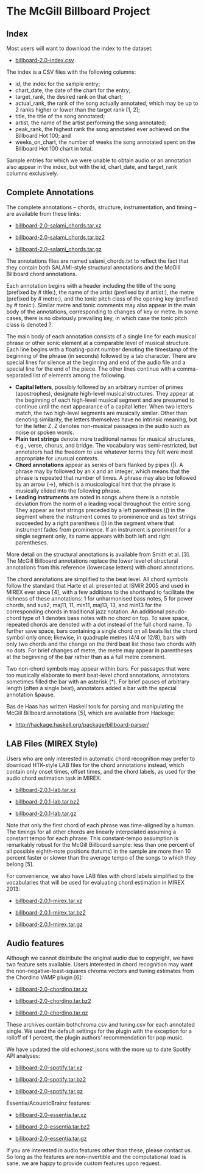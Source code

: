 # The McGill Billboard Project

## Index
Most users will want to download the index to the dataset:

* [billboard-2.0-index.csv](https://github.com/boomerr1/The-McGill-Billboard-Project/blob/master/billboard-2.0-index.csv)

The index is a CSV files with the following columns:

* id, the index for the sample entry;
* chart_date, the date of the chart for the entry;
* target_rank, the desired rank on that chart;
* actual_rank, the rank of the song actually annotated, which may be up to 2 ranks higher or lower than the target rank [1, 2];
* title, the title of the song annotated;
* artist, the name of the artist performing the song annotated;
* peak_rank, the highest rank the song annotated ever achieved on the Billboard Hot 100; and
* weeks_on_chart, the number of weeks the song annotated spent on the Billboard Hot 100 chart in total.

Sample entries for which we were unable to obtain audio or an annotation also appear in the index, but with the id, chart_date, and target_rank columns exclusively.

## Complete Annotations
The complete annotations – chords, structure, instrumentation, and timing – are available from these links:

* [billboard-2.0-salami_chords.tar.xz](https://github.com/boomerr1/The-McGill-Billboard-Project/blob/master/billboard-2.0-salami_chords.tar.xz)

* [billboard-2.0-salami_chords.tar.bz2](https://github.com/boomerr1/The-McGill-Billboard-Project/blob/master/billboard-2.0-salami_chords.tar.bz2)

* [billboard-2.0-salami_chords.tar.gz](https://github.com/boomerr1/The-McGill-Billboard-Project/blob/master/billboard-2.0-salami_chords.tar.gz)

The annotations files are named salami_chords.txt to reflect the fact that they contain both SALAMI-style structural annotations and the McGill Billboard chord annotations.

Each annotation begins with a header including the title of the song (prefixed by # title:), the name of the artist (prefixed by # artist:), the metre (prefixed by # metre:), and the tonic pitch class of the opening key (prefixed by # tonic:). Similar metre and tonic comments may also appear in the main body of the annotations, corresponding to changes of key or metre. In some cases, there is no obviously prevailing key, in which case the tonic pitch class is denoted ?.

The main body of each annotation consists of a single line for each musical phrase or other sonic element at a comparable level of musical structure. Each line begins with a floating-point number denoting the timestamp of the beginning of the phrase (in seconds) followed by a tab character. There are special lines for silence at the beginning and end of the audio file and a special line for the end of the piece. The other lines continue with a comma-separated list of elements among the following.

* __Capital letters__, possibly followed by an arbitrary number of primes (apostrophes), designate high-level musical structures. They appear at the beginning of each high-level musical segment and are presumed to continue until the next appearance of a capital letter. When two letters match, the two high-level segments are musically similar. Other than denoting similarity, the letters themselves have no intrinsic meaning, but for the letter Z. Z denotes non-musical passages in the audio such as noise or spoken words.
* __Plain text strings__ denote more traditional names for musical structures, e.g., verse, chorus, and bridge. The vocabulary was semi-restricted, but annotators had the freedom to use whatever terms they felt were most appropriate for unusual contexts.
* __Chord annotations__ appear as series of bars flanked by pipes (|). A phrase may by followed by an x and an integer, which means that the phrase is repeated that number of times. A phrase may also be followed by an arrow (->), which is a musicological hint that the phrase is musically elided into the following phrase.
* __Leading instruments__ are noted in songs where there is a notable deviation from the norm of a leading vocal throughout the entire song. They appear as text strings preceded by a left parenthesis (() in the segment where the instrument comes to prominence and as text strings succeeded by a right parenthesis ()) in the segment where that instrument fades from prominence. If an instrument is prominent for a single segment only, its name appears with both left and right parentheses.

More detail on the structural annotations is available from Smith et al. [3]. The McGill Billboard annotations replace the lower level of structural annotations from this reference (lowercase letters) with chord annotations.

The chord annotations are simplified to the beat level. All chord symbols follow the standard that Harte et al. presented at ISMIR 2005 and used in MIREX ever since [4], with a few additions to the shorthand to facilitate the richness of these annotations: 1 for unharmonised bass notes, 5 for power chords, and sus2, maj11, 11, min11, maj13, 13, and min13 for the corresponding chords in traditional jazz notation. An additional pseudo-chord type of 1 denotes bass notes with no chord on top. To save space, repeated chords are denoted with a dot instead of the full chord name. To further save space, bars containing a single chord on all beats list the chord symbol only once; likewise, in quadruple metres (4/4 or 12/8), bars with only two chords and the change on the third beat list those two chords with no dots. For brief changes of metre, the metre may appear in parentheses at the beginning of the bar rather than as a full metre comment.

Two non-chord symbols may appear within bars. For passages that were too musically elaborate to merit beat-level chord annotations, annotators sometimes filled the bar with an asterisk (\*). For brief pauses of arbitrary length (often a single beat), annotators added a bar with the special annotation &pause.

Bas de Haas has written Haskell tools for parsing and manipulating the McGill Billboard annotations [5], which are available from Hackage:

* http://hackage.haskell.org/package/billboard-parser/


## LAB Files (MIREX Style)
Users who are only interested in automatic chord recognition may prefer to download HTK-style LAB files for the chord annotations instead, which contain only onset times, offset times, and the chord labels, as used for the audio chord estimation task in MIREX:

* [billboard-2.0.1-lab.tar.xz](https://github.com/boomerr1/The-McGill-Billboard-Project/blob/master/billboard-2.0.1-lab.tar.xz)

* [billboard-2.0.1-lab.tar.bz2](https://github.com/boomerr1/The-McGill-Billboard-Project/blob/master/billboard-2.0.1-lab.tar.bz2)

* [billboard-2.0.1-lab.tar.gz](https://github.com/boomerr1/The-McGill-Billboard-Project/blob/master/billboard-2.0.1-lab.tar.gz)

Note that only the first chord of each phrase was time-aligned by a human. The timings for all other chords are linearly interpolated assuming a constant tempo for each phrase. This constant-tempo assumption is remarkably robust for the McGill Billboard sample: less than one percent of all possible eighth-note positions (tatums) in the sample are more then 10 percent faster or slower than the average tempo of the songs to which they belong [5].

For convenience, we also have LAB files with chord labels simplified to the vocabularies that will be used for evaluating chord estimation in MIREX 2013:

* [billboard-2.0.1-mirex.tar.xz](https://github.com/boomerr1/The-McGill-Billboard-Project/blob/master/billboard-2.0.1-mirex.tar.xz)

* [billboard-2.0.1-mirex.tar.bz2](https://github.com/boomerr1/The-McGill-Billboard-Project/blob/master/billboard-2.0.1-mirex.tar.bz2)

* [billboard-2.0.1-mirex.tar.gz](https://github.com/boomerr1/The-McGill-Billboard-Project/blob/master/billboard-2.0.1-mirex.tar.gz)

## Audio features
Although we cannot distribute the original audio due to copyright, we have two feature sets available. Users interested in chord recognition may want the non-negative-least-squares chroma vectors and tuning estimates from the Chordino VAMP plugin [6]:

* [billboard-2.0-chordino.tar.xz](https://github.com/boomerr1/The-McGill-Billboard-Project/blob/master/billboard-2.0-chordino.tar.xz)

* [billboard-2.0-chordino.tar.bz2](https://github.com/boomerr1/The-McGill-Billboard-Project/blob/master/billboard-2.0-chordino.tar.bz2)

* [billboard-2.0-chordino.tar.gz](https://github.com/boomerr1/The-McGill-Billboard-Project/blob/master/billboard-2.0-chordino.tar.gz)

These archives contain bothchroma.csv and tuning.csv for each annotated single. We used the default settings for the plugin with the exception for a rolloff of 1 percent, the plugin authors’ recommendation for pop music.

We have updated the old echonest.jsons with the more up to date Spotify API analyses:

* [billboard-2.0-spotify.tar.xz](https://github.com/boomerr1/The-McGill-Billboard-Project/blob/master/billboard-2.0-spotify.tar.xz)

* [billboard-2.0-spotify.tar.bz2](https://github.com/boomerr1/The-McGill-Billboard-Project/blob/master/billboard-2.0-spotify.tar.bz2)

* [billboard-2.0-spotify.tar.gz](https://github.com/boomerr1/The-McGill-Billboard-Project/blob/master/billboard-2.0-spotify.tar.gz)

Essentia/AcousticBrainz features:

* [billboard-2.0-essentia.tar.xz](https://github.com/boomerr1/The-McGill-Billboard-Project/blob/master/billboard-2.0-essentia.tar.xz)

* [billboard-2.0-essentia.tar.bz2](https://github.com/boomerr1/The-McGill-Billboard-Project/blob/master/billboard-2.0-essentia.tar.bz2)

* [billboard-2.0-essentia.tar.gz](https://github.com/boomerr1/The-McGill-Billboard-Project/blob/master/billboard-2.0-essentia.tar.gz)

If you are interested in audio features other than these, please contact us. So long as the features are non-invertible and the computational load is sane, we are happy to provide custom features upon request.


